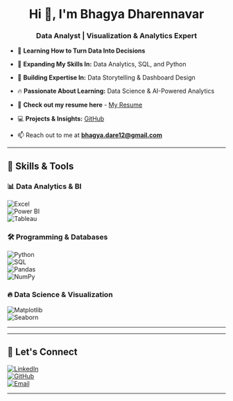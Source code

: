 <h1 align="center">Hi 👋, I'm Bhagya Dharennavar</h1>
<h3 align="center">Data Analyst | Visualization & Analytics Expert </h3>


- 🔢 **Learning How to Turn Data Into Decisions**
  
- 🌱 **Expanding My Skills In:** Data Analytics, SQL, and Python 

- 🎯 **Building Expertise In:** Data Storytelling & Dashboard Design
  
- 🔥 **Passionate About Learning:** Data Science & AI-Powered Analytics  

- 📑 **Check out my resume here** - [My Resume](https://drive.google.com/file/d/1IHPjulJbD0XIFfUu8-k5Qp6YG1vzlQFx/view?usp=sharing)

- 💻 **Projects & Insights:** [GitHub](https://github.com/BhagyaDharennavar)

- 📫 Reach out to me at **bhagya.dare12@gmail.com**
---

## 🚀 Skills & Tools  

### 📊 Data Analytics & BI  
![Excel](https://img.shields.io/badge/Excel-217346?style=for-the-badge&logo=microsoft-excel&logoColor=white)  
![Power BI](https://img.shields.io/badge/Power%20BI-F2C811?style=for-the-badge&logo=power-bi&logoColor=black)  
![Tableau](https://img.shields.io/badge/Tableau-E97627?style=for-the-badge&logo=tableau&logoColor=white)  

### 🛠️ Programming & Databases  
![Python](https://img.shields.io/badge/Python-3776AB?style=for-the-badge&logo=python&logoColor=white)  
![SQL](https://img.shields.io/badge/SQL-025E8C?style=for-the-badge&logo=postgresql&logoColor=white)  
![Pandas](https://img.shields.io/badge/Pandas-150458?style=for-the-badge&logo=pandas&logoColor=white)  
![NumPy](https://img.shields.io/badge/NumPy-013243?style=for-the-badge&logo=numpy&logoColor=white)  

### 🔥 Data Science & Visualization  
![Matplotlib](https://img.shields.io/badge/Matplotlib-11557C?style=for-the-badge&logo=python&logoColor=white)  
![Seaborn](https://img.shields.io/badge/Seaborn-3776AB?style=for-the-badge&logo=python&logoColor=white)  

---
---

## 🔗 Let's Connect  

[![LinkedIn](https://img.shields.io/badge/LinkedIn-0A66C2?style=for-the-badge&logo=linkedin&logoColor=white)](www.linkedin.com/in/bhagya-d-53a4ab222)  
[![GitHub](https://img.shields.io/badge/GitHub-181717?style=for-the-badge&logo=github&logoColor=white)](https://github.com/BhagyaDharennavar)  
[![Email](https://img.shields.io/badge/Email-D14836?style=for-the-badge&logo=gmail&logoColor=white)](mailto:bhagya.dare12@gmail.com)  

---

